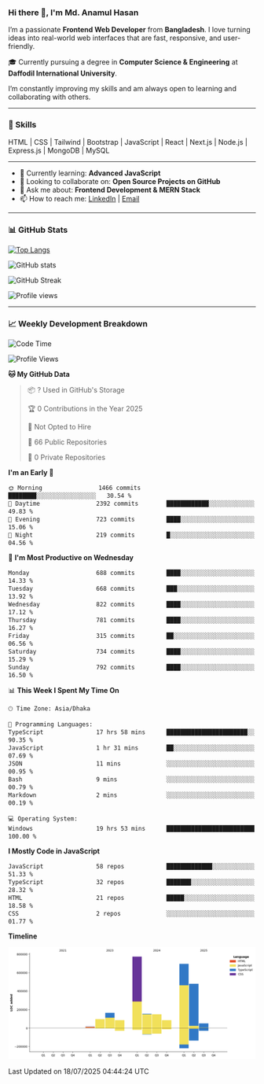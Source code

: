 ### Hi there 👋, I'm Md. Anamul Hasan

I’m a passionate **Frontend Web Developer** from **Bangladesh**. I love turning ideas into real-world web interfaces that are fast, responsive, and user-friendly.

🎓 Currently pursuing a degree in **Computer Science & Engineering** at **Daffodil International University**.

I’m constantly improving my skills and am always open to learning and collaborating with others.

---

### 🚀 Skills
HTML | CSS | Tailwind | Bootstrap | JavaScript | React | Next.js | Node.js | Express.js | MongoDB | MySQL 

---

- 🌱 Currently learning: **Advanced JavaScript**
- 👯 Looking to collaborate on: **Open Source Projects on GitHub**
- 💬 Ask me about: **Frontend Development & MERN Stack**
- 📫 How to reach me: [LinkedIn](https://www.linkedin.com/in/mdanamulhasan201) | [Email](mailto:anamulhasan3625@gmail.com)

---

### 📊 GitHub Stats

[![Top Langs](https://github-readme-stats.vercel.app/api/top-langs/?username=mdanamulhasan201&layout=compact)](https://github.com/anuraghazra/github-readme-stats)

![GitHub stats](https://github-readme-stats.vercel.app/api?username=mdanamulhasan201&show_icons=true&count_private=true&theme=tokyonight)

![GitHub Streak](https://streak-stats.demolab.com?user=mdanamulhasan201&theme=tokyonight)

![Profile views](https://gpvc.arturio.dev/mdanamulhasan201)

---

### 📈 Weekly Development Breakdown

<!--START_SECTION:waka-->
![Code Time](http://img.shields.io/badge/Code%20Time-434%20hrs%205%20mins-blue)

![Profile Views](http://img.shields.io/badge/Profile%20Views-0-blue)

**🐱 My GitHub Data** 

> 📦 ? Used in GitHub's Storage 
 > 
> 🏆 0 Contributions in the Year 2025
 > 
> 🚫 Not Opted to Hire
 > 
> 📜 66 Public Repositories 
 > 
> 🔑 0 Private Repositories 
 > 
**I'm an Early 🐤** 

```text
🌞 Morning                1466 commits        ████████░░░░░░░░░░░░░░░░░   30.54 % 
🌆 Daytime                2392 commits        ████████████░░░░░░░░░░░░░   49.83 % 
🌃 Evening                723 commits         ████░░░░░░░░░░░░░░░░░░░░░   15.06 % 
🌙 Night                  219 commits         █░░░░░░░░░░░░░░░░░░░░░░░░   04.56 % 
```
📅 **I'm Most Productive on Wednesday** 

```text
Monday                   688 commits         ████░░░░░░░░░░░░░░░░░░░░░   14.33 % 
Tuesday                  668 commits         ███░░░░░░░░░░░░░░░░░░░░░░   13.92 % 
Wednesday                822 commits         ████░░░░░░░░░░░░░░░░░░░░░   17.12 % 
Thursday                 781 commits         ████░░░░░░░░░░░░░░░░░░░░░   16.27 % 
Friday                   315 commits         ██░░░░░░░░░░░░░░░░░░░░░░░   06.56 % 
Saturday                 734 commits         ████░░░░░░░░░░░░░░░░░░░░░   15.29 % 
Sunday                   792 commits         ████░░░░░░░░░░░░░░░░░░░░░   16.50 % 
```


📊 **This Week I Spent My Time On** 

```text
🕑︎ Time Zone: Asia/Dhaka

💬 Programming Languages: 
TypeScript               17 hrs 58 mins      ███████████████████████░░   90.35 % 
JavaScript               1 hr 31 mins        ██░░░░░░░░░░░░░░░░░░░░░░░   07.69 % 
JSON                     11 mins             ░░░░░░░░░░░░░░░░░░░░░░░░░   00.95 % 
Bash                     9 mins              ░░░░░░░░░░░░░░░░░░░░░░░░░   00.79 % 
Markdown                 2 mins              ░░░░░░░░░░░░░░░░░░░░░░░░░   00.19 % 

💻 Operating System: 
Windows                  19 hrs 53 mins      █████████████████████████   100.00 % 
```

**I Mostly Code in JavaScript** 

```text
JavaScript               58 repos            █████████████░░░░░░░░░░░░   51.33 % 
TypeScript               32 repos            ███████░░░░░░░░░░░░░░░░░░   28.32 % 
HTML                     21 repos            █████░░░░░░░░░░░░░░░░░░░░   18.58 % 
CSS                      2 repos             ░░░░░░░░░░░░░░░░░░░░░░░░░   01.77 % 
```



**Timeline**

![Lines of Code chart](https://raw.githubusercontent.com/mdanamulhasan201/mdanamulhasan201/main/assets/bar_graph.png)


 Last Updated on 18/07/2025 04:44:24 UTC
<!--END_SECTION:waka-->
